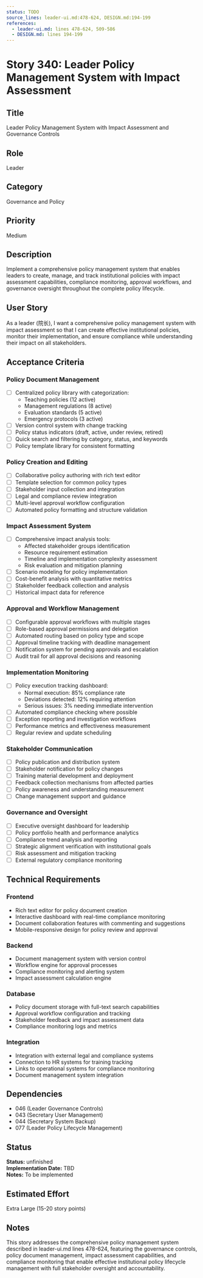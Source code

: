 ```yaml
---
status: TODO
source_lines: leader-ui.md:478-624, DESIGN.md:194-199
references:
  - leader-ui.md: lines 478-624, 509-586
  - DESIGN.md: lines 194-199
---
```


# Story 340: Leader Policy Management System with Impact Assessment

## Title
Leader Policy Management System with Impact Assessment and Governance Controls

## Role
Leader

## Category
Governance and Policy

## Priority
Medium

## Description
Implement a comprehensive policy management system that enables leaders to create, manage, and track institutional policies with impact assessment capabilities, compliance monitoring, approval workflows, and governance oversight throughout the complete policy lifecycle.

## User Story
As a leader (院长), I want a comprehensive policy management system with impact assessment so that I can create effective institutional policies, monitor their implementation, and ensure compliance while understanding their impact on all stakeholders.

## Acceptance Criteria

### Policy Document Management
- [ ] Centralized policy library with categorization:
  - Teaching policies (12 active)
  - Management regulations (8 active)
  - Evaluation standards (5 active)
  - Emergency protocols (3 active)
- [ ] Version control system with change tracking
- [ ] Policy status indicators (draft, active, under review, retired)
- [ ] Quick search and filtering by category, status, and keywords
- [ ] Policy template library for consistent formatting

### Policy Creation and Editing
- [ ] Collaborative policy authoring with rich text editor
- [ ] Template selection for common policy types
- [ ] Stakeholder input collection and integration
- [ ] Legal and compliance review integration
- [ ] Multi-level approval workflow configuration
- [ ] Automated policy formatting and structure validation

### Impact Assessment System
- [ ] Comprehensive impact analysis tools:
  - Affected stakeholder groups identification
  - Resource requirement estimation  
  - Timeline and implementation complexity assessment
  - Risk evaluation and mitigation planning
- [ ] Scenario modeling for policy implementation
- [ ] Cost-benefit analysis with quantitative metrics
- [ ] Stakeholder feedback collection and analysis
- [ ] Historical impact data for reference

### Approval and Workflow Management
- [ ] Configurable approval workflows with multiple stages
- [ ] Role-based approval permissions and delegation
- [ ] Automated routing based on policy type and scope
- [ ] Approval timeline tracking with deadline management
- [ ] Notification system for pending approvals and escalation
- [ ] Audit trail for all approval decisions and reasoning

### Implementation Monitoring
- [ ] Policy execution tracking dashboard:
  - Normal execution: 85% compliance rate
  - Deviations detected: 12% requiring attention
  - Serious issues: 3% needing immediate intervention
- [ ] Automated compliance checking where possible
- [ ] Exception reporting and investigation workflows
- [ ] Performance metrics and effectiveness measurement
- [ ] Regular review and update scheduling

### Stakeholder Communication
- [ ] Policy publication and distribution system
- [ ] Stakeholder notification for policy changes
- [ ] Training material development and deployment
- [ ] Feedback collection mechanisms from affected parties
- [ ] Policy awareness and understanding measurement
- [ ] Change management support and guidance

### Governance and Oversight
- [ ] Executive oversight dashboard for leadership
- [ ] Policy portfolio health and performance analytics
- [ ] Compliance trend analysis and reporting
- [ ] Strategic alignment verification with institutional goals
- [ ] Risk assessment and mitigation tracking
- [ ] External regulatory compliance monitoring

## Technical Requirements

### Frontend
- Rich text editor for policy document creation
- Interactive dashboard with real-time compliance monitoring
- Document collaboration features with commenting and suggestions
- Mobile-responsive design for policy review and approval

### Backend
- Document management system with version control
- Workflow engine for approval processes
- Compliance monitoring and alerting system
- Impact assessment calculation engine

### Database
- Policy document storage with full-text search capabilities
- Approval workflow configuration and tracking
- Stakeholder feedback and impact assessment data
- Compliance monitoring logs and metrics

### Integration
- Integration with external legal and compliance systems
- Connection to HR systems for training tracking
- Links to operational systems for compliance monitoring
- Document management system integration

## Dependencies
- 046 (Leader Governance Controls)
- 043 (Secretary User Management)
- 044 (Secretary System Backup)
- 077 (Leader Policy Lifecycle Management)


## Status
**Status:** unfinished  
**Implementation Date:** TBD  
**Notes:** To be implemented
## Estimated Effort
Extra Large (15-20 story points)

## Notes
This story addresses the comprehensive policy management system described in leader-ui.md lines 478-624, featuring the governance controls, policy document management, impact assessment capabilities, and compliance monitoring that enable effective institutional policy lifecycle management with full stakeholder oversight and accountability.